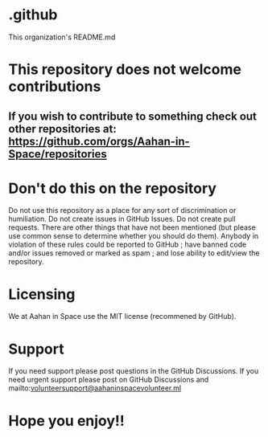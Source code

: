 # .github
This organization's README.md
# This repository does not welcome contributions
## If you wish to contribute to something check out other repositories at: https://github.com/orgs/Aahan-in-Space/repositories
# Don't do this on the repository
Do not use this repository as a place for any sort of discrimination or humiliation.
Do not create issues in GitHub Issues.
Do not create pull requests.
There are other things that have not been mentioned (but please use common sense to determine whether you should do them).
Anybody in violation of these rules could be reported to GitHub ; have banned code and/or issues removed or marked as spam ; and lose ability to edit/view the repository.
# Licensing
We at Aahan in Space use the MIT license (recommened by GitHub).
# Support
If you need support please post questions in the GitHub Discussions.
If you need urgent support please post on GitHub Discussions and mailto:volunteersupport@aahaninspacevolunteer.ml
# Hope you enjoy!!
